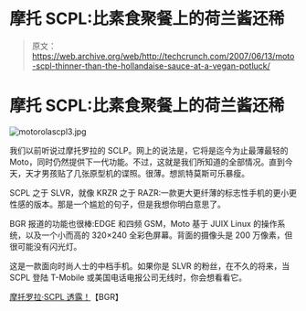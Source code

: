 # 摩托 SCPL:比素食聚餐上的荷兰酱还稀

> 原文：<https://web.archive.org/web/http://techcrunch.com/2007/06/13/moto-scpl-thinner-than-the-hollandaise-sauce-at-a-vegan-potluck/>

# 摩托 SCPL:比素食聚餐上的荷兰酱还稀

![motorolascpl3.jpg](img/f2b7db3b824e851bacb2ba104e9b798e.png)

我们以前听说过摩托罗拉的 SCLP。网上的说法是，它将是迄今为止最薄最轻的 Moto，同时仍然提供下一代功能。不过，这就是我们所知道的全部情况。直到今天，天才男孩贴了几张原型机的谍照。很薄。想凯特莫斯可乐暴瘦。

SCPL 之于 SLVR，就像 KRZR 之于 RAZR:一款更大更纤薄的标志性手机的更小更性感的版本。那是一个尴尬的句子，但是我想你明白意思了。

BGR 报道的功能也很棒:EDGE 和四频 GSM，Moto 基于 JUIX Linux 的操作系统，以及一个小而高的 320×240 全彩色屏幕。背面的摄像头是 200 万像素，但很可能没有闪光灯。

这是一款面向时尚人士的中档手机。如果你是 SLVR 的粉丝，在不久的将来，当 SCPL 登陆 T-Mobile 或美国电话电报公司无线时，你会想看看它。

[摩托罗拉·SCPL 透露！](https://web.archive.org/web/20201205222958/http://www.boygeniusreport.com/2007/06/13/motorola-scpl-revealed/)【BGR】